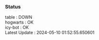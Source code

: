 ### Status


table : DOWN  
hogwarts : OK  
icy-bot : OK  
Latest Update : 2024-05-10 01:52:55.650601
